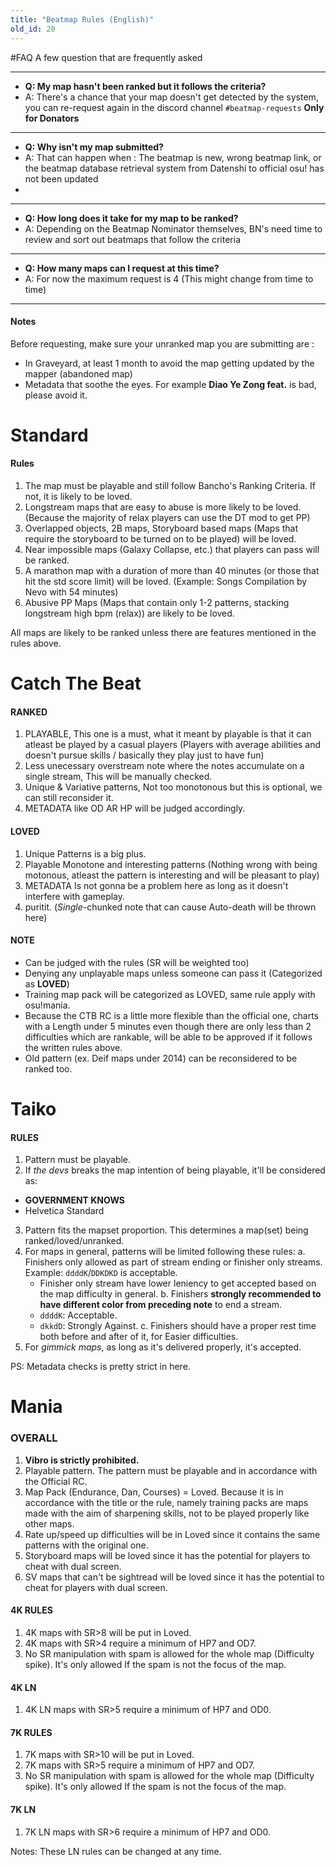 ```yaml
---
title: "Beatmap Rules (English)"
old_id: 20
---
```

#FAQ
A few question that are frequently asked

-----------------------

- **Q: My map hasn't been ranked but it follows the criteria?**
- A: There's a chance that your map doesn't get detected by the system, you can re-request again in the discord channel `#beatmap-requests` **Only for Donators**

-----------------------

- **Q: Why isn't my map submitted?**
- A: That can happen when : The beatmap is new, wrong beatmap link, or the beatmap database retrieval system from Datenshi to official osu! has not been updated
-
-----------------------

- **Q: How long does it take for my map to be ranked?**
- A: Depending on the Beatmap Nominator themselves, BN's need time to review and sort out beatmaps that follow the criteria

-----------------------

- **Q: How many maps can I request at this time?**
- A: For now the maximum request is 4 (This might change from time to time)

-----------------------


#### Notes
Before requesting, make sure your unranked map you are submitting are :

- In Graveyard, at least 1 month to avoid the map getting updated by the mapper (abandoned map)
- Metadata that soothe the eyes. For example **Diao Ye Zong feat.** is bad, please avoid it.

<h1><i class="comment icon"></i> Standard</h1>

#### Rules

1. The map must be playable and still follow Bancho's Ranking Criteria. If not, it is likely to be loved.
2. Longstream maps that are easy to abuse is more likely to be loved. (Because the majority of relax players can use the DT mod to get PP)
3. Overlapped objects, 2B maps, Storyboard based maps (Maps that require the storyboard to be turned on to be played) will be loved.
4. Near impossible maps (Galaxy Collapse, etc.) that players can pass will be ranked.
5. A marathon map with a duration of more than 40 minutes (or those that hit the std score limit) will be loved. (Example: Songs Compilation by Nevo with 54 minutes)
6. Abusive PP Maps (Maps that contain only 1-2 patterns, stacking longstream high bpm (relax)) are likely to be loved.

All maps are likely to be ranked unless there are features mentioned in the rules above.

<h1><i class="comment icon"></i> Catch The Beat</h1>

#### RANKED

1. PLAYABLE, This one is a must, what it meant by playable is that it can atleast be played by a casual players (Players with average abilities and doesn't pursue skills / basically they play just to have fun)
2. Less unecessary overstream note where the notes accumulate on a single stream, This will be manually checked.
3. Unique & Variative patterns, Not too monotonous but this is optional, we can still reconsider it.
4. METADATA like OD AR HP will be judged accordingly.

#### LOVED

1. Unique Patterns is a big plus.
2. Playable Monotone and interesting patterns (Nothing wrong with being motonous, atleast the pattern is interesting and will be pleasant to play)
3. METADATA Is not gonna be a problem here as long as it doesn't interfere with gameplay.
4. puritit. (*Single*-chunked note that can cause Auto-death will be thrown here)

#### NOTE

- Can be judged with the rules (SR will be weighted too)
- Denying any unplayable maps unless someone can pass it (Categorized as **LOVED**)
- Training map pack will be categorized as LOVED, same rule apply with osu!mania.
- Because the CTB RC is a little more flexible than the official one, charts with a Length under 5 minutes even though there are only less than 2 difficulties which are rankable, will be able to be approved if it follows the written rules above.
- Old pattern (ex. Deif maps under 2014) can be reconsidered to be ranked too.

<h1><i class="comment icon"></i> Taiko</h1>

#### RULES

1. Pattern must be playable.
2. If *the devs* breaks the map intention of being playable, it'll be considered as:
  - **GOVERNMENT KNOWS**
  - Helvetica Standard
3. Pattern fits the mapset proportion. This determines a map(set) being ranked/loved/unranked.
4. For maps in general, patterns will be limited following these rules:
  a. Finishers only allowed as part of stream ending or finisher only streams.
    Example: `ddddK`/`DDKDKD` is acceptable.
    - Finisher only stream have lower leniency to get accepted based on the map difficulty in general.
  b. Finishers **strongly recommended to have different color from preceding note** to end a stream.
    - `ddddK`: Acceptable.
    - `dkkdD`: Strongly Against.
  c. Finishers should have a proper rest time both before and after of it, for Easier difficulties.
5. For *gimmick maps*, as long as it's delivered properly, it's accepted.

PS: Metadata checks is pretty strict in here.

<h1><i class="comment icon"></i> Mania</h1>

### OVERALL
1. **Vibro is strictly prohibited.**
2. Playable pattern. The pattern must be playable and in accordance with the Official RC.
3. Map Pack (Endurance, Dan, Courses) = Loved. Because it is in accordance with the title or the rule, namely training packs are maps made with the aim of sharpening skills, not to be played properly like other maps.
4. Rate up/speed up difficulties will be in Loved since it contains the same patterns with the original one.
5. Storyboard maps will be loved since it has the potential for players to cheat with dual screen.
6. SV maps that can't be sightread will be loved since it has the potential to cheat for players with dual screen.

#### 4K RULES
1. 4K maps with SR>8 will be put in Loved.
2. 4K maps with SR>4 require a minimum of HP7 and OD7.
3. No SR manipulation with spam is allowed for the whole map (Difficulty spike). It's only allowed If the spam is not the focus of the map.

#### 4K LN
1. 4K LN maps with SR>5 require a minimum of HP7 and OD0.

#### 7K RULES
1. 7K maps with SR>10 will be put in Loved.
2. 7K maps with SR>5 require a minimum of HP7 and OD7.
3. No SR manipulation with spam is allowed for the whole map (Difficulty spike). It's only allowed If the spam is not the focus of the map.

#### 7K LN
1. 7K LN maps with SR>6 require a minimum of HP7 and OD0.

Notes: These LN rules can be changed at any time.
